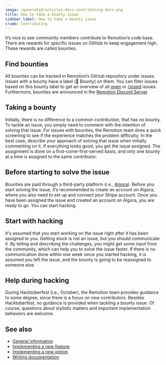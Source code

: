 ```yaml
---
image: /generated/articles-docs-contributing-docs.png
title: How to take a bounty issue
sidebar_label: How to take a bounty issue
crumb: Contributing
---
```


It’s nice to see community members contribute to Remotion’s code base. There are rewards for specific issues on GitHub to keep engagement high. These rewards are called bounties.

## Find bounties

All bounties can be tracked in Remotion’s GitHub repository under issues. Issues with a bounty have a label (💎 Bounty) on them. You can filter issues based on this bounty label to get an overview of all <a href="https://github.com/remotion-dev/remotion/issues?q=is%3Aopen+label%3A%22%F0%9F%92%8E+Bounty%22+sort%3Aupdated-desc">open</a> or <a href="https://github.com/remotion-dev/remotion/issues?q=label%3A%22%F0%9F%92%8E+Bounty%22+sort%3Aupdated-desc+is%3Aclosed">closed</a> issues. Furthermore, bounties are announced in the <a href="https://remotion.dev/discord">Remotion Discord Server</a>.

## Taking a bounty

Initially, there is no difference to a common contribution, that has no bounty. To tackle an issue, you simply need to comment with the intention of solving that issue. For issues with bounties, the Remotion team does a quick screening to see if the experience matches the problem difficulty. In the best case, describe your approach of solving that issue when initially commenting on it. If everything looks good, you get the issue assigned. The assignment is done on a first-come-first-served basis, and only one bounty at a time is assigned to the same contributor.

## Before starting to solve the issue

Bounties are paid through a third-party platform (i.e., <a href="https://algora.io/">Algora</a>). Before you start solving the issue, it’s recommended to create an account on Algora, where you also need to set up and connect your Stripe account. Once you have been assigned the issue and created an account on Algora, you are ready to go. You can start hacking.

## Start with hacking

It's assumed that you start working on the issue right after it has been assigned to you. Getting stuck is not an issue, but you should communicate it. By telling and describing the challenges, you might get some input from the community, which can help you to solve the issue faster. If there is no communication done within one week since you started hacking, it is assumed you left the issue, and the bounty is going to be reassigned to someone else.

## Help during hacking

During Hacktoberfest (i.e., October), the Remotion team provides guidance to some degree, since there is a focus on new contributors. Besides Hacktoberfest, no guidance is provided when tackling a bounty issue. Of course, questions about stylistic matters and important implementation behaviors are welcome.

## See also

- [General information](/docs/contributing)
- [Implementing a new feature](/docs/contributing/feature)
- [Implementing a new option](/docs/contributing/option)
- [Writing documentation](/docs/contributing/docs)
